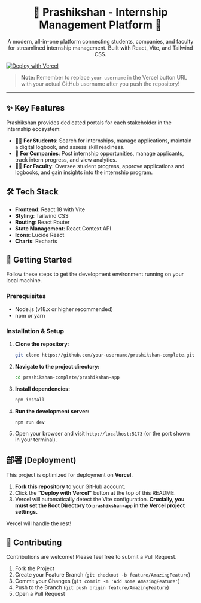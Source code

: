 <!-- c:/Users/samee/prashikshan-complete/README.md -->
<div align="center">
  <h1 align="center">🚀 Prashikshan - Internship Management Platform 🚀</h1>
  <p align="center">
    A modern, all-in-one platform connecting students, companies, and faculty for streamlined internship management. Built with React, Vite, and Tailwind CSS.
  </p>
</div>

[![Deploy with Vercel](https://vercel.com/button)](https://vercel.com/new/clone?repository-url=https%3A%2F%2Fgithub.com%2Fyour-username%2Fprashikshan-complete&root-directory=prashikshan-app&project-name=prashikshan&repository-name=prashikshan-app)

> **Note:** Remember to replace `your-username` in the Vercel button URL with your actual GitHub username after you push the repository!

---

## ✨ Key Features

Prashikshan provides dedicated portals for each stakeholder in the internship ecosystem:

-   👨‍🎓 **For Students**: Search for internships, manage applications, maintain a digital logbook, and assess skill readiness.
-   🏢 **For Companies**: Post internship opportunities, manage applicants, track intern progress, and view analytics.
-   👩‍🏫 **For Faculty**: Oversee student progress, approve applications and logbooks, and gain insights into the internship program.

## 🛠️ Tech Stack

-   **Frontend**: React 18 with Vite
-   **Styling**: Tailwind CSS
-   **Routing**: React Router
-   **State Management**: React Context API
-   **Icons**: Lucide React
-   **Charts**: Recharts

## 🚀 Getting Started

Follow these steps to get the development environment running on your local machine.

### Prerequisites

-   Node.js (v18.x or higher recommended)
-   npm or yarn

### Installation & Setup

1.  **Clone the repository:**
    ```sh
    git clone https://github.com/your-username/prashikshan-complete.git
    ```

2.  **Navigate to the project directory:**
    ```sh
    cd prashikshan-complete/prashikshan-app
    ```

3.  **Install dependencies:**
    ```sh
    npm install
    ```

4.  **Run the development server:**
    ```sh
    npm run dev
    ```

5.  Open your browser and visit `http://localhost:5173` (or the port shown in your terminal).

## 部署 (Deployment)

This project is optimized for deployment on **Vercel**.

1.  **Fork this repository** to your GitHub account.
2.  Click the **"Deploy with Vercel"** button at the top of this README.
3.  Vercel will automatically detect the Vite configuration. **Crucially, you must set the Root Directory to `prashikshan-app` in the Vercel project settings.**

Vercel will handle the rest!

## 🤝 Contributing

Contributions are welcome! Please feel free to submit a Pull Request.

1.  Fork the Project
2.  Create your Feature Branch (`git checkout -b feature/AmazingFeature`)
3.  Commit your Changes (`git commit -m 'Add some AmazingFeature'`)
4.  Push to the Branch (`git push origin feature/AmazingFeature`)
5.  Open a Pull Request
